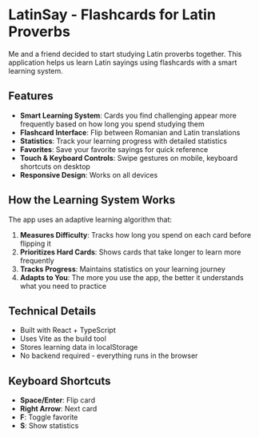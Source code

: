 # LatinSay - Flashcards for Latin Proverbs

Me and a friend decided to start studying Latin proverbs together. This application helps us learn Latin sayings using flashcards with a smart learning system.

## Features

- **Smart Learning System**: Cards you find challenging appear more frequently based on how long you spend studying them
- **Flashcard Interface**: Flip between Romanian and Latin translations
- **Statistics**: Track your learning progress with detailed statistics
- **Favorites**: Save your favorite sayings for quick reference
- **Touch & Keyboard Controls**: Swipe gestures on mobile, keyboard shortcuts on desktop
- **Responsive Design**: Works on all devices

## How the Learning System Works

The app uses an adaptive learning algorithm that:

1. **Measures Difficulty**: Tracks how long you spend on each card before flipping it
2. **Prioritizes Hard Cards**: Shows cards that take longer to learn more frequently
3. **Tracks Progress**: Maintains statistics on your learning journey
4. **Adapts to You**: The more you use the app, the better it understands what you need to practice

## Technical Details

- Built with React + TypeScript
- Uses Vite as the build tool
- Stores learning data in localStorage
- No backend required - everything runs in the browser

## Keyboard Shortcuts

- **Space/Enter**: Flip card
- **Right Arrow**: Next card
- **F**: Toggle favorite
- **S**: Show statistics